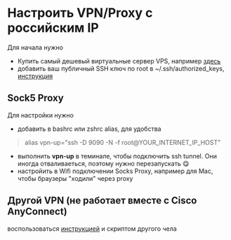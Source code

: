 # Настроить VPN/Proxy c российским IP


Для начала нужно
- Купить самый дешевый виртуальные сервер VPS, например [здесь](https://ruvds.com/ru-rub)
- добавить ваш публичный SSH ключ по root в ~/.ssh/authorized_keys, [инструкция](https://www.digitalocean.com/community/tutorials/how-to-configure-ssh-key-based-authentication-on-a-linux-server)


## Sock5 Proxy
Для настройки нужно
- добавить в bashrc или zshrc alias, для удобства
> alias vpn-up="ssh -D 9090 -N -f  root@YOUR_INTERNET_IP_HOST"
- выполнить **vpn-up** в теминале, чтобы подключить ssh tunnel. Они иногда отваливаеться, поэтому нужно перезапускать :yum:
- настройить в Wifi подключении Socks Proxy, например для Mac, чтобы браузеры "ходили" через proxy 

## Другой VPN (не работает вместе с Cisco AnyConnect)
воспользоваться [инструкцией](https://github.com/hwdsl2/setup-ipsec-vpn) и скриптом другого чела
